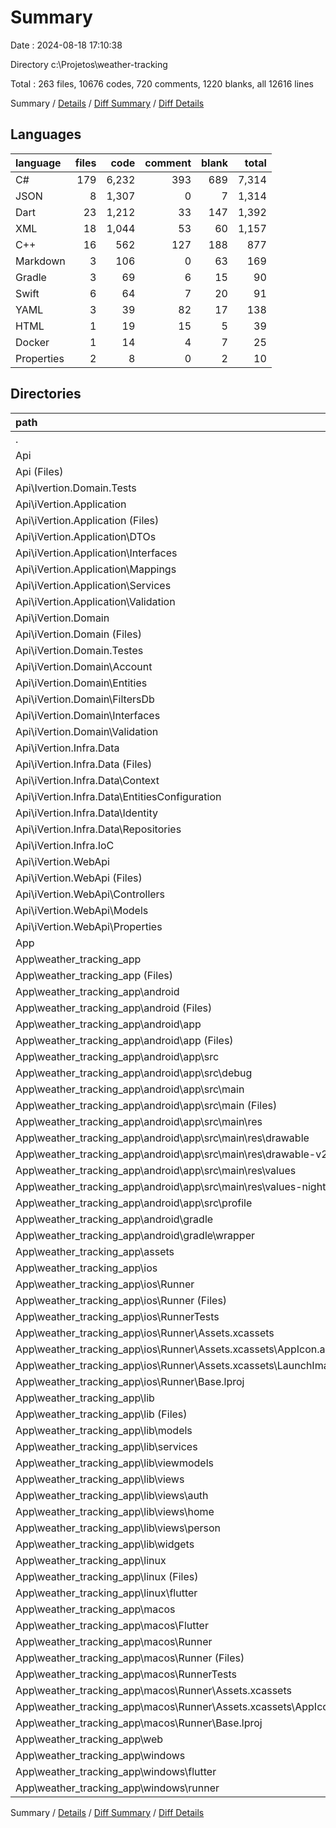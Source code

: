 # Summary

Date : 2024-08-18 17:10:38

Directory c:\\Projetos\\weather-tracking

Total : 263 files,  10676 codes, 720 comments, 1220 blanks, all 12616 lines

Summary / [Details](details.md) / [Diff Summary](diff.md) / [Diff Details](diff-details.md)

## Languages
| language | files | code | comment | blank | total |
| :--- | ---: | ---: | ---: | ---: | ---: |
| C# | 179 | 6,232 | 393 | 689 | 7,314 |
| JSON | 8 | 1,307 | 0 | 7 | 1,314 |
| Dart | 23 | 1,212 | 33 | 147 | 1,392 |
| XML | 18 | 1,044 | 53 | 60 | 1,157 |
| C++ | 16 | 562 | 127 | 188 | 877 |
| Markdown | 3 | 106 | 0 | 63 | 169 |
| Gradle | 3 | 69 | 6 | 15 | 90 |
| Swift | 6 | 64 | 7 | 20 | 91 |
| YAML | 3 | 39 | 82 | 17 | 138 |
| HTML | 1 | 19 | 15 | 5 | 39 |
| Docker | 1 | 14 | 4 | 7 | 25 |
| Properties | 2 | 8 | 0 | 2 | 10 |

## Directories
| path | files | code | comment | blank | total |
| :--- | ---: | ---: | ---: | ---: | ---: |
| . | 263 | 10,676 | 720 | 1,220 | 12,616 |
| Api | 191 | 7,593 | 397 | 797 | 8,787 |
| Api (Files) | 3 | 763 | 4 | 61 | 828 |
| Api\\Ivertion.Domain.Tests | 2 | 29 | 0 | 6 | 35 |
| Api\\iVertion.Application | 42 | 1,158 | 3 | 145 | 1,306 |
| Api\\iVertion.Application (Files) | 1 | 18 | 0 | 7 | 25 |
| Api\\iVertion.Application\\DTOs | 18 | 391 | 0 | 36 | 427 |
| Api\\iVertion.Application\\Interfaces | 10 | 140 | 0 | 17 | 157 |
| Api\\iVertion.Application\\Mappings | 1 | 22 | 3 | 4 | 29 |
| Api\\iVertion.Application\\Services | 11 | 579 | 0 | 81 | 660 |
| Api\\iVertion.Application\\Validation | 1 | 8 | 0 | 0 | 8 |
| Api\\iVertion.Domain | 63 | 1,746 | 20 | 202 | 1,968 |
| Api\\iVertion.Domain (Files) | 1 | 11 | 0 | 4 | 15 |
| Api\\iVertion.Domain.Testes | 3 | 55 | 0 | 7 | 62 |
| Api\\iVertion.Domain\\Account | 5 | 71 | 3 | 12 | 86 |
| Api\\iVertion.Domain\\Entities | 20 | 1,166 | 5 | 106 | 1,277 |
| Api\\iVertion.Domain\\FiltersDb | 16 | 180 | 1 | 30 | 211 |
| Api\\iVertion.Domain\\Interfaces | 19 | 195 | 0 | 31 | 226 |
| Api\\iVertion.Domain\\Validation | 2 | 123 | 11 | 19 | 153 |
| Api\\iVertion.Infra.Data | 45 | 1,554 | 14 | 201 | 1,769 |
| Api\\iVertion.Infra.Data (Files) | 1 | 30 | 0 | 5 | 35 |
| Api\\iVertion.Infra.Data\\Context | 3 | 62 | 7 | 11 | 80 |
| Api\\iVertion.Infra.Data\\EntitiesConfiguration | 15 | 350 | 0 | 35 | 385 |
| Api\\iVertion.Infra.Data\\Identity | 8 | 395 | 2 | 55 | 452 |
| Api\\iVertion.Infra.Data\\Repositories | 18 | 717 | 5 | 95 | 817 |
| Api\\iVertion.Infra.IoC | 4 | 199 | 35 | 33 | 267 |
| Api\\iVertion.WebApi | 29 | 2,089 | 321 | 142 | 2,552 |
| Api\\iVertion.WebApi (Files) | 4 | 526 | 9 | 27 | 562 |
| Api\\iVertion.WebApi\\Controllers | 5 | 1,285 | 226 | 90 | 1,601 |
| Api\\iVertion.WebApi\\Models | 19 | 247 | 86 | 24 | 357 |
| Api\\iVertion.WebApi\\Properties | 1 | 31 | 0 | 1 | 32 |
| App | 72 | 3,083 | 323 | 423 | 3,829 |
| App\\weather_tracking_app | 72 | 3,083 | 323 | 423 | 3,829 |
| App\\weather_tracking_app (Files) | 4 | 49 | 82 | 24 | 155 |
| App\\weather_tracking_app\\android | 12 | 150 | 57 | 28 | 235 |
| App\\weather_tracking_app\\android (Files) | 3 | 40 | 0 | 9 | 49 |
| App\\weather_tracking_app\\android\\app | 8 | 105 | 57 | 18 | 180 |
| App\\weather_tracking_app\\android\\app (Files) | 1 | 32 | 6 | 7 | 45 |
| App\\weather_tracking_app\\android\\app\\src | 7 | 73 | 51 | 11 | 135 |
| App\\weather_tracking_app\\android\\app\\src\\debug | 1 | 3 | 4 | 1 | 8 |
| App\\weather_tracking_app\\android\\app\\src\\main | 5 | 67 | 43 | 9 | 119 |
| App\\weather_tracking_app\\android\\app\\src\\main (Files) | 1 | 41 | 11 | 3 | 55 |
| App\\weather_tracking_app\\android\\app\\src\\main\\res | 4 | 26 | 32 | 6 | 64 |
| App\\weather_tracking_app\\android\\app\\src\\main\\res\\drawable | 1 | 4 | 7 | 2 | 13 |
| App\\weather_tracking_app\\android\\app\\src\\main\\res\\drawable-v21 | 1 | 4 | 7 | 2 | 13 |
| App\\weather_tracking_app\\android\\app\\src\\main\\res\\values | 1 | 9 | 9 | 1 | 19 |
| App\\weather_tracking_app\\android\\app\\src\\main\\res\\values-night | 1 | 9 | 9 | 1 | 19 |
| App\\weather_tracking_app\\android\\app\\src\\profile | 1 | 3 | 4 | 1 | 8 |
| App\\weather_tracking_app\\android\\gradle | 1 | 5 | 0 | 1 | 6 |
| App\\weather_tracking_app\\android\\gradle\\wrapper | 1 | 5 | 0 | 1 | 6 |
| App\\weather_tracking_app\\assets | 2 | 372 | 0 | 2 | 374 |
| App\\weather_tracking_app\\ios | 8 | 229 | 4 | 13 | 246 |
| App\\weather_tracking_app\\ios\\Runner | 7 | 222 | 2 | 9 | 233 |
| App\\weather_tracking_app\\ios\\Runner (Files) | 2 | 13 | 0 | 3 | 16 |
| App\\weather_tracking_app\\ios\\RunnerTests | 1 | 7 | 2 | 4 | 13 |
| App\\weather_tracking_app\\ios\\Runner\\Assets.xcassets | 3 | 148 | 0 | 4 | 152 |
| App\\weather_tracking_app\\ios\\Runner\\Assets.xcassets\\AppIcon.appiconset | 1 | 122 | 0 | 1 | 123 |
| App\\weather_tracking_app\\ios\\Runner\\Assets.xcassets\\LaunchImage.imageset | 2 | 26 | 0 | 3 | 29 |
| App\\weather_tracking_app\\ios\\Runner\\Base.lproj | 2 | 61 | 2 | 2 | 65 |
| App\\weather_tracking_app\\lib | 23 | 1,212 | 33 | 147 | 1,392 |
| App\\weather_tracking_app\\lib (Files) | 2 | 43 | 2 | 8 | 53 |
| App\\weather_tracking_app\\lib\\models | 3 | 125 | 0 | 10 | 135 |
| App\\weather_tracking_app\\lib\\services | 4 | 158 | 9 | 30 | 197 |
| App\\weather_tracking_app\\lib\\viewmodels | 4 | 224 | 18 | 50 | 292 |
| App\\weather_tracking_app\\lib\\views | 4 | 462 | 1 | 17 | 480 |
| App\\weather_tracking_app\\lib\\views\\auth | 2 | 228 | 0 | 6 | 234 |
| App\\weather_tracking_app\\lib\\views\\home | 1 | 148 | 1 | 8 | 157 |
| App\\weather_tracking_app\\lib\\views\\person | 1 | 86 | 0 | 3 | 89 |
| App\\weather_tracking_app\\lib\\widgets | 6 | 200 | 3 | 32 | 235 |
| App\\weather_tracking_app\\linux | 5 | 110 | 33 | 44 | 187 |
| App\\weather_tracking_app\\linux (Files) | 3 | 94 | 24 | 33 | 151 |
| App\\weather_tracking_app\\linux\\flutter | 2 | 16 | 9 | 11 | 36 |
| App\\weather_tracking_app\\macos | 6 | 456 | 5 | 16 | 477 |
| App\\weather_tracking_app\\macos\\Flutter | 1 | 18 | 3 | 4 | 25 |
| App\\weather_tracking_app\\macos\\Runner | 4 | 431 | 0 | 8 | 439 |
| App\\weather_tracking_app\\macos\\Runner (Files) | 2 | 20 | 0 | 6 | 26 |
| App\\weather_tracking_app\\macos\\RunnerTests | 1 | 7 | 2 | 4 | 13 |
| App\\weather_tracking_app\\macos\\Runner\\Assets.xcassets | 1 | 68 | 0 | 1 | 69 |
| App\\weather_tracking_app\\macos\\Runner\\Assets.xcassets\\AppIcon.appiconset | 1 | 68 | 0 | 1 | 69 |
| App\\weather_tracking_app\\macos\\Runner\\Base.lproj | 1 | 343 | 0 | 1 | 344 |
| App\\weather_tracking_app\\web | 2 | 54 | 15 | 6 | 75 |
| App\\weather_tracking_app\\windows | 10 | 451 | 94 | 143 | 688 |
| App\\weather_tracking_app\\windows\\flutter | 2 | 23 | 9 | 11 | 43 |
| App\\weather_tracking_app\\windows\\runner | 8 | 428 | 85 | 132 | 645 |

Summary / [Details](details.md) / [Diff Summary](diff.md) / [Diff Details](diff-details.md)